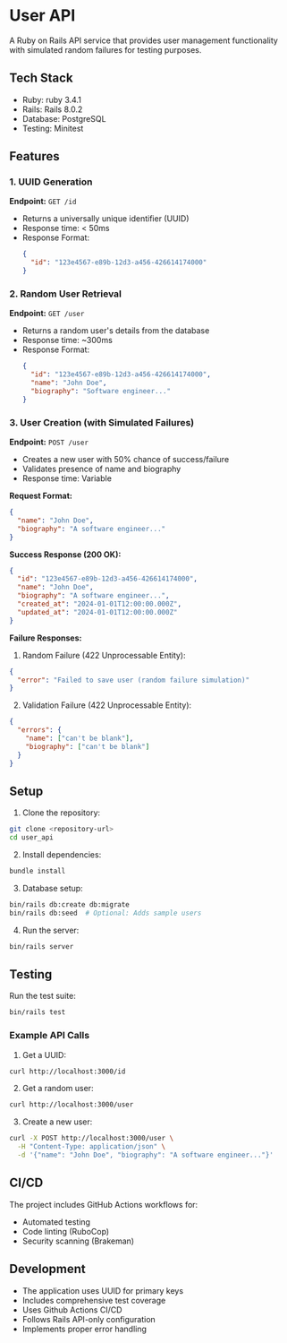 # User API

A Ruby on Rails API service that provides user management functionality with simulated random failures for testing purposes.

## Tech Stack

- Ruby: ruby 3.4.1
- Rails: Rails 8.0.2
- Database: PostgreSQL
- Testing: Minitest

## Features

### 1. UUID Generation
**Endpoint:** `GET /id`
- Returns a universally unique identifier (UUID)
- Response time: < 50ms
- Response Format:
  ```json
  {
    "id": "123e4567-e89b-12d3-a456-426614174000"
  }
  ```

### 2. Random User Retrieval
**Endpoint:** `GET /user`
- Returns a random user's details from the database
- Response time: ~300ms
- Response Format:
  ```json
  {
    "id": "123e4567-e89b-12d3-a456-426614174000",
    "name": "John Doe",
    "biography": "Software engineer..."
  }
  ```

### 3. User Creation (with Simulated Failures)
**Endpoint:** `POST /user`
- Creates a new user with 50% chance of success/failure
- Validates presence of name and biography
- Response time: Variable

**Request Format:**
```json
{
  "name": "John Doe",
  "biography": "A software engineer..."
}
```

**Success Response (200 OK):**
```json
{
  "id": "123e4567-e89b-12d3-a456-426614174000",
  "name": "John Doe",
  "biography": "A software engineer...",
  "created_at": "2024-01-01T12:00:00.000Z",
  "updated_at": "2024-01-01T12:00:00.000Z"
}
```

**Failure Responses:**
1. Random Failure (422 Unprocessable Entity):
```json
{
  "error": "Failed to save user (random failure simulation)"
}
```

2. Validation Failure (422 Unprocessable Entity):
```json
{
  "errors": {
    "name": ["can't be blank"],
    "biography": ["can't be blank"]
  }
}
```

## Setup

1. Clone the repository:
```bash
git clone <repository-url>
cd user_api
```

2. Install dependencies:
```bash
bundle install
```

3. Database setup:
```bash
bin/rails db:create db:migrate
bin/rails db:seed  # Optional: Adds sample users
```

4. Run the server:
```bash
bin/rails server
```

## Testing

Run the test suite:
```bash
bin/rails test
```

### Example API Calls

1. Get a UUID:
```bash
curl http://localhost:3000/id
```

2. Get a random user:
```bash
curl http://localhost:3000/user
```

3. Create a new user:
```bash
curl -X POST http://localhost:3000/user \
  -H "Content-Type: application/json" \
  -d '{"name": "John Doe", "biography": "A software engineer..."}'
```

## CI/CD

The project includes GitHub Actions workflows for:
- Automated testing
- Code linting (RuboCop)
- Security scanning (Brakeman)

## Development

- The application uses UUID for primary keys
- Includes comprehensive test coverage
- Uses Github Actions CI/CD
- Follows Rails API-only configuration
- Implements proper error handling
